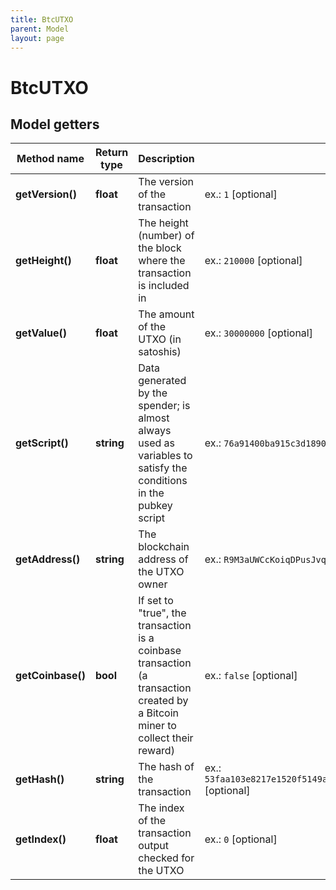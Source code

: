 ```yaml
---
title: BtcUTXO
parent: Model
layout: page
---
```


# BtcUTXO

## Model getters

Method name | Return type | Description | Notes
------------ | ------------- | ------------- | -------------
**getVersion()** | **float** | The version of the transaction | ex.: `1` [optional]
**getHeight()** | **float** | The height (number) of the block where the transaction is included in | ex.: `210000` [optional]
**getValue()** | **float** | The amount of the UTXO (in satoshis) | ex.: `30000000` [optional]
**getScript()** | **string** | Data generated by the spender; is almost always used as variables to satisfy the conditions in the pubkey script | ex.: `76a91400ba915c3d18907b79e6cfcd8b9fdf69edc7a7db88ac` [optional]
**getAddress()** | **string** | The blockchain address of the UTXO owner | ex.: `R9M3aUWCcKoiqDPusJvqNkAbjffLgCqYip` [optional]
**getCoinbase()** | **bool** | If set to "true", the transaction is a coinbase transaction (a transaction created by a Bitcoin miner to collect their reward) | ex.: `false` [optional]
**getHash()** | **string** | The hash of the transaction | ex.: `53faa103e8217e1520f5149a4e8c84aeb58e55bdab11164a95e69a8ca50f8fcc` [optional]
**getIndex()** | **float** | The index of the transaction output checked for the UTXO | ex.: `0` [optional]

